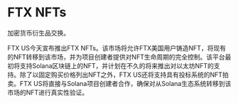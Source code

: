 # FTX NFTs

加密货币衍生品交换。

FTX US今天宣布推出FTX NFTs。该市场将允许FTX美国用户铸造NFT，将现有的NFT转移到该市场，并为项目创建者提供对NFT生命周期的完全控制。该平台最初将支持Solana区块链上的NFT，并计划在不久的将来推出对以太坊NFT的支持。除了以固定购买价格列出NFT之外，FTX US还将支持具有投标系统的NFT拍卖。FTX US将直接与Solana项目创建者合作，确保对从Solana生态系统转移到该市场的NFT进行真实性验证。
